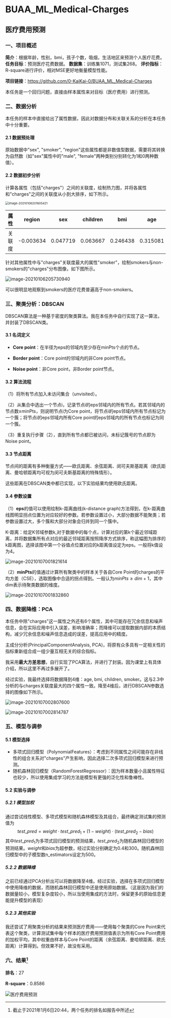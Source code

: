 # BUAA_ML_Medical-Charges
## 医疗费用预测

### 一、项目概述

**简介**：根据年龄，性别，bmi，孩子个数，吸烟，生活地区来预测个人医疗花费。
**任务目标**：预测医疗花费数据。
**数据集**：训练集1071，测试集268。
**评价指标**：R-square进行评价，相对MSE更好地衡量模型性能。

**项目链接**：https://github.com/0-KaiKai-0/BUAA_ML_Medical-Charges

本任务是一个回归问题，直接由样本属性来对目标（医疗费用）进行预测。



### 二、数据分析

本任务的样本中直接给出了属性数据，因此对数据分布和关联关系的分析在本任务中十分重要。

#### 2.1 数据预处理

原始数据中"sex", "smoker", "region"这些属性都是非数值型数据，需要将其转换为自然数（如"sex"属性中的"male", "female"两种类别分别转化为1和0两种数值）。

#### 2.2 数据初步分析

计算各属性（包括"charges"）之间的关联度，绘制热力图，并将各属性和"charges"之间的关联度从小到大排序，如下所示。

<img src="C:\Users\MIRACLE-KAI\AppData\Roaming\Typora\typora-user-images\image-20210106201605421.png" alt="image-20210106201605421" style="zoom: 67%;" />

|  属性  |  region   |   sex    | children |   bmi    |   age    |  smoker  | charges  |
| :----: | :-------: | :------: | :------: | :------: | :------: | :------: | :------: |
| 关联度 | -0.003634 | 0.047719 | 0.063667 | 0.246438 | 0.315081 | 0.783475 | 1.000000 |

针对其他属性中与"charges"关联度最大的属性"smoker"，绘制smokers与non-smokers的"charges"分布图像，如下图所示。

![image-20210106205730940](C:\Users\MIRACLE-KAI\AppData\Roaming\Typora\typora-user-images\image-20210106205730940.png)

可以很明显地观察到smokers的医疗花费普遍高于non-smokers。



### 三、聚类分析：DBSCAN

DBSCAN算法是一种基于密度的聚类算法。我在本任务中自行实现了这一算法，并封装了DBSCAN类。

#### 3.1 名词定义

- **Core point**：在半径为eps的邻域内至少存在minPts个点的节点。

- **Border point**：Core point的邻域内的非Core point节点。

- **Noise point**：非Core point，非Border point节点。

#### 3.2 算法流程

（1）将所有节点加入未访问集合（unvisited）。

（2）从集合中选出一个节点i，记录节点i的eps邻域内的所有节点。若其邻域内的节点数≥minPts，则说明节点i为Core point，将节点i的eps邻域内所有节点标记为一个簇；将节点i的eps邻域内所有Core point的eps邻域内的所有节点也标记为同一个簇。

（3）重复执行步骤（2），直到所有节点都已被访问，未标记簇号的节点即为Noise point。

#### 3.3 节点距离

节点间的距离有多种衡量方式——欧氏距离、余弦距离、闵可夫斯基距离（欧氏距离、曼哈顿距离均可视为闵可夫斯基距离的特殊情形）。

 这些距离在DBSCAN类中都已实现，以下实验结果均使用欧氏距离。

#### 3.4 参数设置

（1）**eps**的值可以使用绘制k-距离曲线(k-distance graph)方法得到，在k-距离曲线图明显拐点位置为对应较好的参数。若参数设置过小，大部分数据不能聚类；若参数设置过大，多个簇和大部分对象会归并到同一个簇中。

K-距离：给定K邻域参数k,对于数据中的每个点，计算对应的第k个最近邻域距离，并将数据集所有点对应的最近邻域距离按照降序方式排序，称这幅图为排序的k距离图，选择该图中第一个谷值点位置对应的k距离值设定为eps。一般将k值设为4。

![image-20210107001821614](C:\Users\MIRACLE-KAI\AppData\Roaming\Typora\typora-user-images\image-20210107001821614.png)

（2）**minPts**的值通过计算所有聚类中的样本关于各自Core Point的charges的平均方差（CSE），选取图像中合适的拐点得到。一般认为$minPts\ge dim+1$，其中dim表示待聚类数据的维度。

![image-20210107001832860](C:\Users\MIRACLE-KAI\AppData\Roaming\Typora\typora-user-images\image-20210107001832860.png)



### 四、数据降维：PCA

本任务中除"charges"这一属性之外还有6个属性，其中可能存在冗余信息和噪声信息，会在实际应用中引入误差，影响准确率；而降维可以提取数据内部的本质结构，减少冗余信息和噪声信息造成的误差，提高应用中的精度。

主成分分析(PrincipalComponentAnalysis, PCA)，将原有众多具有一定相关性的指标重新组合成一组少量互相无关的综合指标。

我采用**最大方差思想**，自行实现了PCA算法，并进行了封装。因为课堂上有具体介绍，所以这里不再过多展开了。

经过实验，我最终选择将数据降到4维：age, bmi, children, smoker。这与2.3中分析的与charges关联度最大的四个属性一致。降至4维后，进行DBSCAN参数选择的图像如下所示。

![image-20210107002807600](C:\Users\MIRACLE-KAI\AppData\Roaming\Typora\typora-user-images\image-20210107002807600.png)

![image-20210107002814787](C:\Users\MIRACLE-KAI\AppData\Roaming\Typora\typora-user-images\image-20210107002814787.png)



### 五、模型与调参

#### 5.1 模型选择

- 多项式回归模型（PolynomialFeatures）：考虑到不同属性之间可能存在非线性的组合关系对"charges"产生影响，因此选择二次多项式回归模型来进行预测。
- 随机森林回归模型（RandomForestRegressor）：因为样本数量小且属性特征也较少，所以使用集成学习的方法是模型有更强的泛化性和鲁棒性。

#### 5.2 实验与调参

##### 5.2.1 模型加权

通过尝试线性模型、多项式模型和随机森林模型及其组合，最终确定测试集的预测值为
$$
test\_pred = weight\cdot test\_pred_1 + (1-weight)\cdot (test\_pred_2-bias)
$$
其中$test\_pred_1$为多项式回归模型的预测结果，$test\_pred_2$为随机森林回归模型的预测结果。$weight$和$bias$为超参数，经过实验分别确定为0.4和300。随机森林回归模型中的子模型数n_estimators设定为500。

##### 5.2.2 数据降维

之前已经通过PCA分析出可以将数据降至4维。经过实验，选择在多项式回归模型中使用降维的数据，而随机森林回归模型中还是使用原始数据。（这是因为我们的数据量较小，模型复杂度较小，所以当使用集成的方法时，保留更多的原始信息更能提升模型的表现）

##### 5.2.3 其他实验

我还尝试了用聚类分析的结果来预测医疗费用——使用每个聚类的Core Point来代表这个聚类，计算测试集中每个样本的医疗费用预测值表示为所有Core Point费用的加权平均，其中权重由样本与Core Point的距离（余弦距离、曼哈顿距离、欧氏距离）计算得到。但效果不好，故没有采用。



### 六、结果[^2]

**排名**：27

**R-square**：0.8586

![医疗费用预测](C:\Users\MIRACLE-KAI\Desktop\医疗费用预测.png)


[^1]: https://pytorch.org/docs/stable/_modules/torchvision/models/resnet.html#resnet34
[^2]: 截止于2021年1月6日20:44，两个任务的排名如报告中所述

